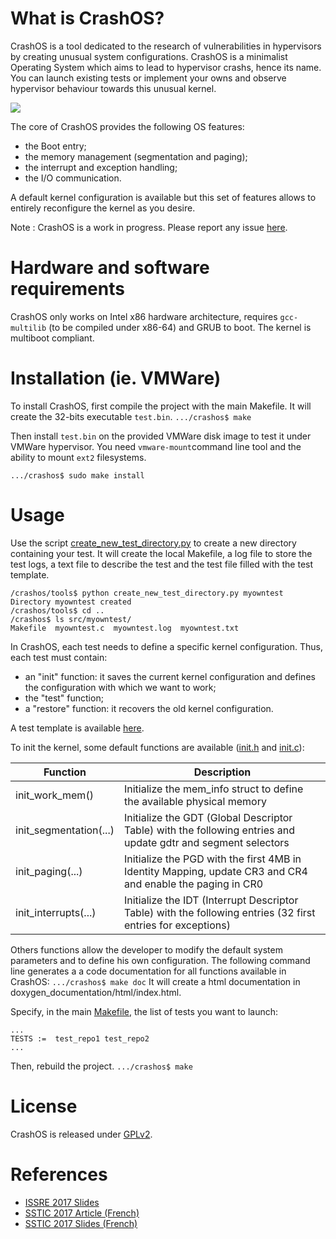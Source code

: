 # What is CrashOS?

CrashOS is a tool dedicated to the research of vulnerabilities in hypervisors by creating unusual system configurations. 
CrashOS is a minimalist Operating System which aims to lead to hypervisor crashs, hence its name. 
You can launch existing tests or implement your owns and observe hypervisor behaviour towards this unusual kernel.

![](https://github.com/airbus-seclab/crashos/blob/master/docs/crashos.gif)

The core of CrashOS provides the following OS features: 
- the Boot entry;
- the memory management (segmentation and paging);
- the interrupt and exception handling;
- the I/O communication.

A default kernel configuration is available but this set of features allows to entirely reconfigure the kernel as you desire.

Note : CrashOS is a work in progress. Please report any issue [here](https://github.com/airbus-seclab/crashos/issues).

# Hardware and software requirements
CrashOS only works on Intel x86 hardware architecture, requires `gcc-multilib` (to be compiled under x86-64) and GRUB to boot. The kernel is multiboot compliant.

# Installation (ie. VMWare)
To install CrashOS, first compile the project with the main Makefile. It will create the 32-bits executable `test.bin`.
`.../crashos$ make`

Then install `test.bin` on the provided VMWare disk image to test it under VMWare hypervisor. You need `vmware-mount`command line tool and the ability to mount `ext2` filesystems.

`.../crashos$ sudo make install`


# Usage

Use the script [create_new_test_directory.py](https://github.com/airbus-seclab/crashos/blob/master/tools/create_new_test_directory.py) to create a new directory containing your test. 
It will create the local Makefile, a log file to store the test logs, a text file to describe the test and the test file filled with the test template.

    /crashos/tools$ python create_new_test_directory.py myowntest
    Directory myowntest created
    /crashos/tools$ cd ..
    /crashos$ ls src/myowntest/
    Makefile  myowntest.c  myowntest.log  myowntest.txt

In CrashOS, each test needs to define a specific kernel configuration. Thus, each test must contain:

- an "init" function: it saves the current kernel configuration and defines the configuration with which we want to work;
- the "test" function;
- a "restore" function: it recovers the old kernel configuration.

A test template is available [here](https://github.com/airbus-seclab/crashos/blob/master/templates/test_template.txt).

To init the kernel, some default functions are available ([init.h](https://github.com/airbus-seclab/crashos/blob/master/src/core/init.h) and [init.c](https://github.com/airbus-seclab/crashos/blob/master/src/core/init.c)):

|       Function        |                         Description                             |                                                           
|-----------------------|-----------------------------------------------------------------|
|init_work_mem() 		    | Initialize the mem_info struct to define the available physical memory |
|init_segmentation(...)	| Initialize the GDT (Global Descriptor Table) with the following entries and update gdtr and segment selectors |
|init_paging(...) 		  | Initialize the PGD with the first 4MB in Identity Mapping, update CR3 and CR4 and enable the paging in CR0    |
|init_interrupts(...) 	| Initialize the IDT (Interrupt Descriptor Table) with the following entries (32 first entries for exceptions)  |     

Others functions allow the developer to modify the default system parameters and to define his own configuration. The following command line generates a a code documentation for all functions available in CrashOS:
    `.../crashos$ make doc`
It will create a html documentation in doxygen_documentation/html/index.html.

Specify, in the main [Makefile](https://github.com/airbus-seclab/crashos/blob/master/Makefile), the list of tests you want to launch:
    
    ...
    TESTS :=  test_repo1 test_repo2 
    ...

Then, rebuild the project.
    `.../crashos$ make`

# License
CrashOS is released under [GPLv2](https://github.com/airbus-seclab/crashos/blob/master/LICENSE.md).

# References
- [ISSRE 2017 Slides](https://github.com/airbus-seclab/airbus-seclab.github.io/blob/master/crashos/ISSRE2017-CrashOS-Gantet.pdf)
- [SSTIC 2017 Article (French)](https://github.com/airbus-seclab/airbus-seclab.github.io/blob/master/crashos/SSTIC2017-Article-crashos-gantet.pdf)
- [SSTIC 2017 Slides (French)](https://github.com/airbus-seclab/airbus-seclab.github.io/blob/master/crashos/SSTIC2017-Slides-crashos-gantet.pdf)

